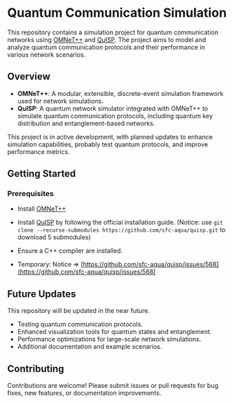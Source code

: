 # Quantum Communication Simulation

This repository contains a simulation project for quantum communication networks using [OMNeT++](https://omnetpp.org/) and [QuISP](https://github.com/sfc-aqua/quisp). The project aims to model and analyze quantum communication protocols and their performance in various network scenarios.

## Overview

- **OMNeT++**: A modular, extensible, discrete-event simulation framework used for network simulations.
- **QuISP**: A quantum network simulator integrated with OMNeT++ to simulate quantum communication protocols, including quantum key distribution and entanglement-based networks.

This project is in active development, with planned updates to enhance simulation capabilities, probably test quantum protocols, and improve performance metrics.

## Getting Started

### Prerequisites
- Install [OMNeT++](https://omnetpp.org/download/) 
- Install [QuISP](https://github.com/sfc-aqua/quisp) by following the official installation guide. (Notice: use `git clone --recurse-submodules https://github.com/sfc-aqua/quisp.git` to download 5 submodules) 
- Ensure a C++ compiler are installed.

- Temporary: Notice => [https://github.com/sfc-aqua/quisp/issues/568](https://github.com/sfc-aqua/quisp/issues/568)

## Future Updates
This repository will be updated in the near future.
- Testing quantum communication protocols.
- Enhanced visualization tools for quantum states and entanglement.
- Performance optimizations for large-scale network simulations.
- Additional documentation and example scenarios.

## Contributing
Contributions are welcome! Please submit issues or pull requests for bug fixes, new features, or documentation improvements.
